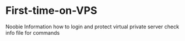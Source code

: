 # First-time-on-VPS
Noobie Information how to login and protect virtual private server
check info file for commands

